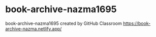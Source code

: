 # book-archive-nazma1695
book-archive-nazma1695 created by GitHub Classroom
https://book-archive-nazma.netlify.app/ 
